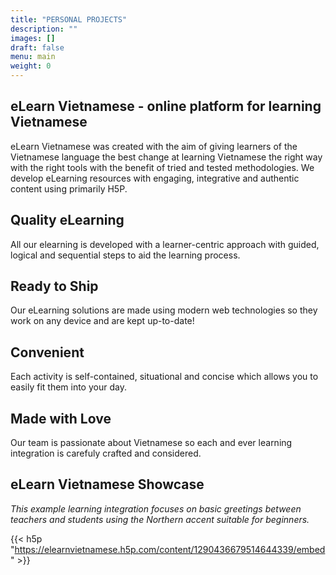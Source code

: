 ```yaml
---
title: "PERSONAL PROJECTS"
description: ""
images: []
draft: false
menu: main
weight: 0
---
```


## eLearn Vietnamese - online platform for learning Vietnamese
eLearn Vietnamese was created with the aim of giving learners of the Vietnamese language the best change at learning Vietnamese the right way with the right tools with the benefit of tried and tested methodologies. We develop eLearning resources with engaging, integrative and authentic content using primarily H5P.
## Quality eLearning
All our elearning is developed with a learner-centric approach with guided, logical and sequential steps to aid the learning process.
## Ready to Ship
Our eLearning solutions are made using modern web technologies so they work on any device and are kept up-to-date!
## Convenient
Each activity is self-contained, situational and concise which allows you to easily fit them into your day.
## Made with Love
Our team is passionate about Vietnamese so each and ever learning integration is carefuly crafted and considered.

## eLearn Vietnamese Showcase
*This example learning integration focuses on basic greetings between teachers and students using the Northern accent suitable for beginners.*

{{< h5p "https://elearnvietnamese.h5p.com/content/1290436679514644339/embed" >}}